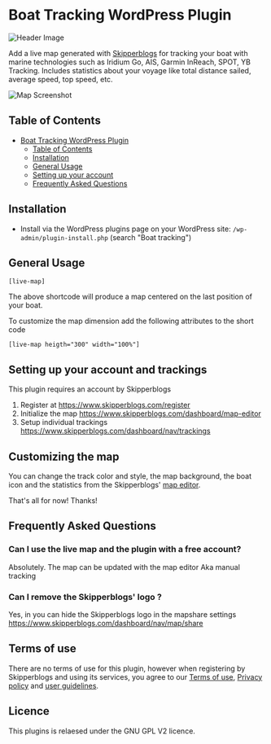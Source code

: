 # Boat Tracking WordPress Plugin

![Header Image](https://ps.w.org/leaflet-map/assets/banner-1544x500.png?rev=1693083)

Add a live map generated with [Skipperblogs](https://www.skipperblogs.com/) for tracking your boat with marine technologies such as Iridium Go, AIS, Garmin InReach, SPOT, YB Tracking. Includes statistics about your voyage like total distance sailed, average speed, top speed, etc.

![Map Screenshot](https://i.imgur.com/2XOMUTo.jpeg)

## Table of Contents

- [Boat Tracking WordPress Plugin](#boat-tracking-wordpress-plugin)
  - [Table of Contents](#table-of-contents)
  - [Installation](#installation)
  - [General Usage](#general-usage)
  - [Setting up your account](#general-usage)
  - [Frequently Asked Questions](#frequently-asked-questions)

## Installation

- Install via the WordPress plugins page on your WordPress site: `/wp-admin/plugin-install.php` (search "Boat tracking")

## General Usage

```
[live-map]
```

The above shortcode will produce a map centered on the last position of your boat.

To customize the map dimension add the following attributes to the short code 

```
[live-map heigth="300" width="100%"]
```

## Setting up your account and trackings

This plugin requires an account by Skipperblogs

1. Register at https://www.skipperblogs.com/register
2. Initialize the map https://www.skipperblogs.com/dashboard/map-editor
3. Setup individual trackings https://www.skipperblogs.com/dashboard/nav/trackings

## Customizing the map

You can change the track color and style, the map background, the boat icon and the statistics from the Skipperblogs' [map editor](https://www.skipperblogs.com/dashboard/map-editor).


That's all for now! Thanks!

## Frequently Asked Questions

### Can I use the live map and the plugin with a free account?

Absolutely. The map can be updated with the map editor Aka manual tracking

### Can I remove the Skipperblogs' logo ?

Yes, in you can hide the Skipperblogs logo in the mapshare settings https://www.skipperblogs.com/dashboard/nav/map/share

## Terms of use

There are no terms of use for this plugin, however when registering by Skipperblogs and using its services, you agree to our [Terms of use](https://www.skipperblogs.com/terms), [Privacy policy](https://www.skipperblogs.com/terms/privacy) and [user guidelines](https://www.skipperblogs.com/terms/user-guidelines).

## Licence

This plugins is relaesed under the GNU GPL V2 licence.
